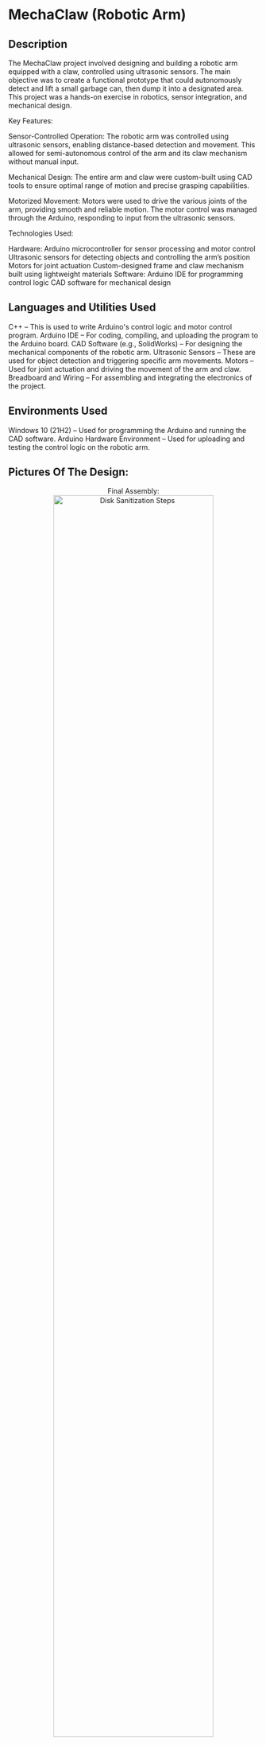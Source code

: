 <h1>MechaClaw (Robotic Arm) </h1>


<h2>Description</h2>
The MechaClaw project involved designing and building a robotic arm equipped with a claw, controlled using ultrasonic sensors. The main objective was to create a functional prototype that could autonomously detect and lift a small garbage can, then dump it into a designated area. This project was a hands-on exercise in robotics, sensor integration, and mechanical design.

Key Features:

Sensor-Controlled Operation:
The robotic arm was controlled using ultrasonic sensors, enabling distance-based detection and movement. This allowed for semi-autonomous control of the arm and its claw mechanism without manual input.

Mechanical Design:
The entire arm and claw were custom-built using CAD tools to ensure optimal range of motion and precise grasping capabilities.

Motorized Movement:
Motors were used to drive the various joints of the arm, providing smooth and reliable motion. The motor control was managed through the Arduino, responding to input from the ultrasonic sensors.

Technologies Used:

Hardware:
Arduino microcontroller for sensor processing and motor control
Ultrasonic sensors for detecting objects and controlling the arm’s position
Motors for joint actuation
Custom-designed frame and claw mechanism built using lightweight materials
Software:
Arduino IDE for programming control logic
CAD software for mechanical design
<br />


<h2>Languages and Utilities Used</h2>

C++ – This is used to write Arduino's control logic and motor control program.
Arduino IDE – For coding, compiling, and uploading the program to the Arduino board.
CAD Software (e.g., SolidWorks) – For designing the mechanical components of the robotic arm.
Ultrasonic Sensors – These are used for object detection and triggering specific arm movements.
Motors – Used for joint actuation and driving the movement of the arm and claw.
Breadboard and Wiring – For assembling and integrating the electronics of the project.

<h2>Environments Used </h2>
Windows 10 (21H2) – Used for programming the Arduino and running the CAD software.
Arduino Hardware Environment – Used for uploading and testing the control logic on the robotic arm.

<h2>Pictures Of The Design:</h2>

<p align="center">
Final Assembly: <br/>
<img src="https://i.imgur.com/nW3r19V.png" height="80%" width="80%" alt="Disk Sanitization Steps"/>
<br />
<br />
Inside the Base Includes Breadboard and Arduino Board:  <br/>
<img src="https://i.imgur.com/MDuaVmo.png" height="80%" width="80%" alt="Disk Sanitization Steps"/>
<br />
<br />
Sensor Used:  <br/>
<img src="https://i.imgur.com/czMqtAS.png" height="80%" width="80%" alt="Disk Sanitization Steps"/>
<br />
<br />
3D Parts: <br/>
<img src="https://i.imgur.com/ZpX4BJ9.jpeg"/>
<br />
<br />
Arduino  <br/>
<img src="https://i.imgur.com/oZ3J7Hj.png"/>
<br />
<br />
Attachment Of Sensor:  <br/>
<img src="https://i.imgur.com/5wWDHfr.jpeg" height="80%" width="80%" alt="Disk Sanitization Steps"/>
<br />
<br />
Final Video: 


https://github.com/user-attachments/assets/c0ac72f3-7aaa-485c-bca2-ec7046be23d0







<!--
 ```diff
- text in red
+ text in green
! text in orange
# text in gray
@@ text in purple (and bold)@@
```
--!>
